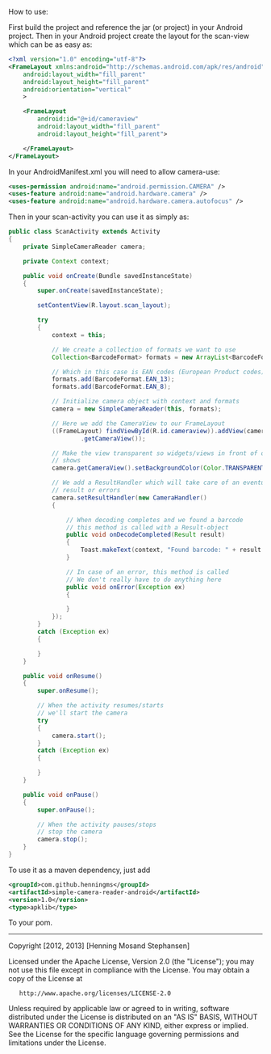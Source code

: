 How to use:

First build the project and reference the jar (or project) in your Android project.
Then in your Android project create the layout for the scan-view which can be as easy as:

```xml
<?xml version="1.0" encoding="utf-8"?>
<FrameLayout xmlns:android="http://schemas.android.com/apk/res/android"
    android:layout_width="fill_parent"
    android:layout_height="fill_parent"
    android:orientation="vertical"
    >

    <FrameLayout
        android:id="@+id/cameraview"
        android:layout_width="fill_parent"
        android:layout_height="fill_parent">

    </FrameLayout>
</FrameLayout>
```

In your AndroidManifest.xml you will need to allow camera-use:

```xml
<uses-permission android:name="android.permission.CAMERA" />
<uses-feature android:name="android.hardware.camera" />
<uses-feature android:name="android.hardware.camera.autofocus" />
```

Then in your scan-activity you can use it as simply as:

```java
public class ScanActivity extends Activity
{
	private SimpleCameraReader camera;

	private Context context;

	public void onCreate(Bundle savedInstanceState)
	{
		super.onCreate(savedInstanceState);

		setContentView(R.layout.scan_layout);

		try
		{
			context = this;

			// We create a collection of formats we want to use
			Collection<BarcodeFormat> formats = new ArrayList<BarcodeFormat>();

			// Which in this case is EAN codes (European Product codes)
			formats.add(BarcodeFormat.EAN_13);
			formats.add(BarcodeFormat.EAN_8);

			// Initialize camera object with context and formats
			camera = new SimpleCameraReader(this, formats);

			// Here we add the CameraView to our FrameLayout
			((FrameLayout) findViewById(R.id.cameraview)).addView(camera
					.getCameraView());

			// Make the view transparent so widgets/views in front of our cameraview
			// shows
			camera.getCameraView().setBackgroundColor(Color.TRANSPARENT);

			// We add a ResultHandler which will take care of an eventual
			// result or errors
			camera.setResultHandler(new CameraHandler()
			{

				// When decoding completes and we found a barcode
				// this method is called with a Result-object
				public void onDecodeCompleted(Result result)
				{
					Toast.makeText(context, "Found barcode: " + result.getText().toString(), Toast.LENGTH_LONG).show();
				}

				// In case of an error, this method is called
				// We don't really have to do anything here
				public void onError(Exception ex)
				{

				}
			});
		}
		catch (Exception ex)
		{

		}
	}

	public void onResume()
	{
		super.onResume();

		// When the activity resumes/starts
		// we'll start the camera
		try
		{
			camera.start();
		}
		catch (Exception ex)
		{

		}
	}

	public void onPause()
	{
		super.onPause();

		// When the activity pauses/stops
		// stop the camera
		camera.stop();
	}
}
```

To use it as a maven dependency, just add
```xml
<groupId>com.github.henningms</groupId>
<artifactId>simple-camera-reader-android</artifactId>
<version>1.0</version>
<type>apklib</type>
```

To your pom.

--------------------------------------------------------

Copyright [2012, 2013] [Henning Mosand Stephansen]

   Licensed under the Apache License, Version 2.0 (the "License");
   you may not use this file except in compliance with the License.
   You may obtain a copy of the License at

       http://www.apache.org/licenses/LICENSE-2.0

   Unless required by applicable law or agreed to in writing, software
   distributed under the License is distributed on an "AS IS" BASIS,
   WITHOUT WARRANTIES OR CONDITIONS OF ANY KIND, either express or implied.
   See the License for the specific language governing permissions and
   limitations under the License.
